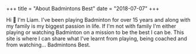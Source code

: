 +++
title = "About Badmintons Best"
date = "2018-07-07"
+++

Hi 👋 I'm Liam. I've been playing Badminton for over 15 years and along with my family is my biggest passion in life. If I'm not with family I'm either playing or watching Badminton on a mission to be the best I can be. This site is where I can share what I've learnt from playing, being coached and from watching... Badmintons Best.
